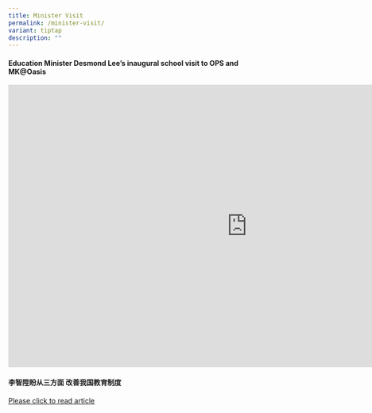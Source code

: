 ```yaml
---
title: Minister Visit
permalink: /minister-visit/
variant: tiptap
description: ""
---
```

<h4><strong>Education Minister Desmond Lee’s inaugural school visit to OPS and MK@Oasis</strong></h4>
<div class="iframe-wrapper">
<iframe height="569" width="960" allowfullscreen="true" frameborder="0" src="https://docs.google.com/presentation/d/e/2PACX-1vRBNssgOJDqnqu9O7RGe5t8hJz8u40N_EFnec2xdhAeH9_sKYYgrOKQwwJ88vntQGJPzEMWGZKKvc0O/pubembed?start=true&amp;loop=true&amp;delayms=3000"></iframe>
</div>
<h4><strong>李智陞盼从三方面 改善我国教育制度</strong></h4>
<p><a href="https://www.8world.com/singapore/desmond-lees-first-school-visit-as-minister-of-education-2840181" rel="noopener nofollow" target="_blank">Please click to read article</a>
</p>
